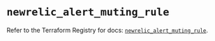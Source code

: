 # `newrelic_alert_muting_rule`

Refer to the Terraform Registry for docs: [`newrelic_alert_muting_rule`](https://registry.terraform.io/providers/newrelic/newrelic/3.51.0/docs/resources/alert_muting_rule).
